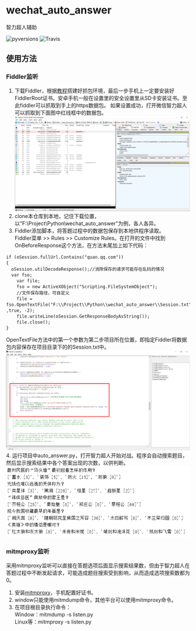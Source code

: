 # wechat_auto_answer
智力超人辅助

![pyversions](https://img.shields.io/badge/python%20-3.5%2B-blue.svg)
![Travis](https://img.shields.io/travis/rust-lang/rust.svg)

## 使用方法
### Fiddler监听
1. 下载Fiddler，根据[教程](https://testerhome.com/topics/3939)搭建好抓包环境，最后一步手机上一定要安装好FiddlerRoot证书。安卓手机一般在设置里的安全设置里从SD卡安装证书。至此fiddler可以抓取到手上的https数据包。
如果设置成功，打开微信智力超人可以抓取到下面图中红线框中的数据包。    
![ERROR](https://github.com/LogicJake/wechat_auto_answer/raw/master/pic/success.png)
2. clone本仓库到本地，记住下载位置，以“F:\\Project\\Python\\wechat_auto_answer”为例，各人各异。
3. Fiddler添加脚本，将答题过程中的数据包保存到本地供程序读取。  
Fiddler菜单 >> Rules >> Customize Rules。在打开的文件中找到OnBeforeResponse这个方法，在方法末尾加上如下代码： 
```
if (oSession.fullUrl.Contains("quan.qq.com"))
{
  oSession.utilDecodeResponse();//消除保存的请求可能存在乱码的情况
  var fso;
	var file;
	fso = new ActiveXObject("Scripting.FileSystemObject");
	//文件保存路径，可自定义
	file = fso.OpenTextFile("F:\\Project\\Python\\wechat_auto_answer\\Session.txt",2 ,true, -2);
	file.writeLine(oSession.GetResponseBodyAsString());
	file.close();
}
```
OpenTextFile方法中的第一个参数为第二步项目所在位置，即指定Fiddler将数据包内容保存在项目目录下的的Session.txt中。
![ERROR](https://github.com/LogicJake/wechat_auto_answer/raw/master/pic/js.png)
4. 运行项目中auto_answer.py，打开智力超人开始对战。程序会自动搜索题目，然后显示搜索结果中各个答案出现的次数，以供判断。  
![ERROR](https://github.com/LogicJake/wechat_auto_answer/raw/master/pic/answer.png)
### mitmproxy监听
采用mitmproxy监听可以直接在答题选项后面显示搜索结果数，但由于智力超人在答题过程中不断发起请求，可能造成题目搜索受到影响，从而造成选项搜索数都为0。
1. 安装[mitmproxy](https://github.com/mitmproxy/mitmproxy)，手机配置好证书。
2. window只能使用mitmdump命令，其他平台可以使用mitmproxy命令。
3. 在项目根目录执行命令：  
Window：mitmdump -s listen.py  
Linux等：mitmproxy -s listen.py